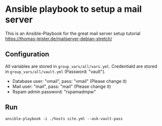 # Ansible playbook to setup a mail server

This is an Ansible-Playbook for the great mail server setup tutorial https://thomas-leister.de/mailserver-debian-stretch/

## Configuration

All variables are stored in `group_vars/all/vars.yml`. Credentiald are stored in `group_vars/all/vault.yml` (Password: "vault").

- Database user: "vmail", pass: "vmail" (Please change it)
- Mail user: "mail", pass: "mail" (Please change it)
- Rspam admin password: "rspamadmpw"

## Run

```
ansible-playbook -i ./hosts site.yml --ask-vault-pass
```
